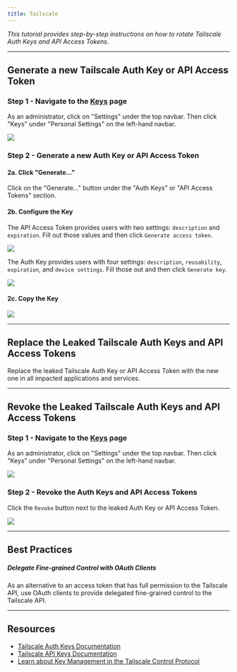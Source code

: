```yaml
---
title: Tailscale
---
```


*This tutorial provides step-by-step instructions on how to rotate Tailscale Auth Keys and API Access Tokens.*

---

## Generate a new Tailscale Auth Key or API Access Token

### Step 1 - Navigate to the [Keys](https://login.tailscale.com/admin/settings/keys) page
As an administrator, click on "Settings" under the top navbar. Then click "Keys" under "Personal Settings" on the left-hand navbar.

![](/images/tailscale/1.png)

### Step 2 - Generate a new Auth Key or API Access Token
#### 2a. Click "Generate..."
Click on the "Generate..." button under the "Auth Keys" or "API Access Tokens" section.
#### 2b. Configure the Key
The API Access Token provides users with two settings: `description` and `expiration`. Fill out those values and then click `Generate access token`.

![](/images/tailscale/2.png)

The Auth Key provides users with four settings: `description`, `reusability`, `expiration`, and `device settings`. Fill those out and then click `Generate key`.

![](/images/tailscale/3.png)

#### 2c. Copy the Key

![](/images/tailscale/4.png)

---

## Replace the Leaked Tailscale Auth Keys and API Access Tokens
Replace the leaked Tailscale Auth Key or API Access Token with the new one in all impacted applications and services.

---

## Revoke the Leaked Tailscale Auth Keys and API Access Tokens

### Step 1 - Navigate to the [Keys](https://login.tailscale.com/admin/settings/keys) page
As an administrator, click on "Settings" under the top navbar. Then click "Keys" under "Personal Settings" on the left-hand navbar.

![](/images/tailscale/1.png)

### Step 2 - Revoke the Auth Keys and API Access Tokens
Click the `Revoke` button next to the leaked Auth Key or API Access Token.

![](/images/tailscale/5.png)

---

## Best Practices

##### Delegate Fine-grained Control with OAuth Clients
As an alternative to an access token that has full permission to the Tailscale API, use OAuth clients to provide delegated fine-grained control to the Tailscale API.

---

## Resources
- [Tailscale Auth Keys Documentation](https://tailscale.com/kb/1085/auth-keys/)
- [Tailscale API Keys Documentation](https://tailscale.com/kb/1101/api/)
- [Learn about Key Management in the Tailscale Control Protocol](https://tailscale.com/blog/tailscale-key-management/)